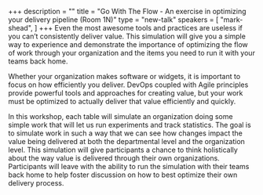 +++
description = ""
title = "Go With The Flow - An exercise in optimizing your delivery pipeline (Room 1N)"
type = "new-talk"
speakers = [
        "mark-shead",
]
+++
Even the most awesome tools and practices are useless if you can’t consistently deliver value. This simulation will give you a simple way to experience and demonstrate the importance of optimizing the flow of work through your organization and the items you need to run it with your teams back home.

Whether your organization makes software or widgets, it is important to focus on how efficiently you deliver. DevOps coupled with Agile principles provide powerful tools and approaches for creating value, but your work must be optimized to actually deliver that value efficiently and quickly.

In this workshop, each table will simulate an organization doing some simple work that will let us run experiments and track statistics. The goal is to simulate work in such a way that we can see how changes impact the value being delivered at both the departmental level and the organization level. This simulation will give participants a chance to think holistically about the way value is delivered through their own organizations. Participants will leave with the ability to run the simulation with their teams back home to help foster discussion on how to best optimize their own delivery process.